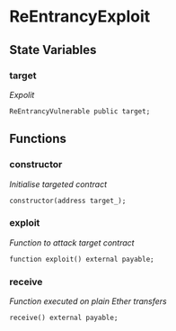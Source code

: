 # ReEntrancyExploit

## State Variables
### target
*Expolit*


```solidity
ReEntrancyVulnerable public target;
```


## Functions
### constructor

*Initialise targeted contract*


```solidity
constructor(address target_);
```

### exploit

*Function to attack target contract*


```solidity
function exploit() external payable;
```

### receive

*Function executed on plain Ether transfers*


```solidity
receive() external payable;
```

